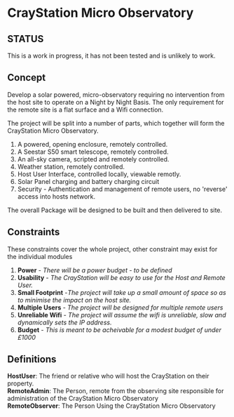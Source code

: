# CrayStation Micro Observatory

## STATUS

This is a work in progress, it has not been tested and is unlikely to work.

## Concept

Develop a solar powered, micro-observatory requiring no intervention from the host site to operate on a Night by Night Basis. The only requirement for the remote site is a flat surface and a Wifi connection.

The project will be split into a number of parts, which together will form the CrayStation Micro Observatory.

1.  A powered, opening enclosure, remotely controlled.
2.  A Seestar S50 smart telescope, remotely controlled.
3.  An all-sky camera, scripted and remotely controlled.
4.  Weather station, remotely controlled.
5.  Host User Interface, controlled locally, viewable remotly.
6.  Solar Panel charging and battery charging circuit 
7.  Security - Authentication and management of remote users, no 'reverse' access into hosts network.

The overall Package will be designed to be built and then delivered to site.

## Constraints

These constraints cover the whole project, other constraint may exist for the individual modules 

1.  **Power** - _There will be a power budget - to be defined_
2.  **Usability** - _The CrayStation will be easy to use for the Host and Remote User._
3. **Small Footprint** -_The project will take up a small amount of space so as to minimise the impact on the host site._
4.  **Multiple Users** - _The project will be designed for multiple remote users_
5.  **Unreliable Wifi** - _The project will assume the wifi is unreliable, slow and dynamically sets the IP address._
6.  **Budget** - _This is meant to be acheivable for a modest budget of under £1000_

## Definitions

**HostUser**:  The friend or relative who will host the CrayStation on their property.\
**RemoteAdmin**: The Person, remote from the observing site responsible for administration of the CrayStation Micro Observatory\
**RemoteObserver**: The Person Using the CrayStation Micro Observatory
